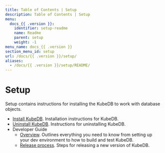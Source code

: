 ```yaml
---
title: Table of Contents | Setup
description: Table of Contents | Setup
menu:
  docs_{{ .version }}:
    identifier: setup-readme
    name: Readme
    parent: setup
    weight: -1
menu_name: docs_{{ .version }}
section_menu_id: setup
url: /docs/{{ .version }}/setup/
aliases:
  - /docs/{{ .version }}/setup/README/
---
```


# Setup

Setup contains instructions for installing the KubeDB to work with database objects.

- [Install KubeDB](/docs/setup/install.md). Installation instructions for KubeDB.
- [Uninstall KubeDB](/docs/setup/uninstall.md). Instructions for uninstalling KubeDB.
- Developer Guide
  - [Overview](/docs/setup/developer-guide/overview.md). Outlines everything you need to know from setting up your dev environment to how to build and test KubeDB.
  - [Release process](/docs/setup/developer-guide/release.md). Steps for releasing a new version of KubeDB.
